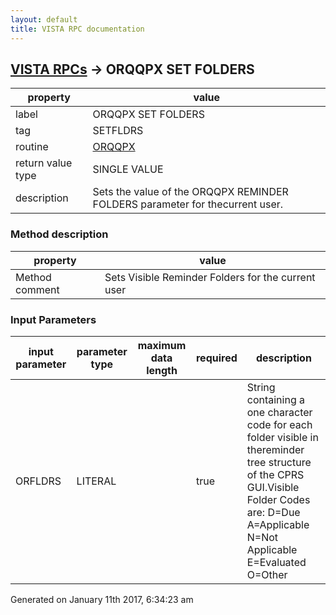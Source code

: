 ```yaml
---
layout: default
title: VISTA RPC documentation
---
```




## [VISTA RPCs](TableOfContent.md) &#8594; ORQQPX SET FOLDERS 

 property | value 
--- | --- 
 label | ORQQPX SET FOLDERS
 tag | SETFLDRS
 routine | [ORQQPX](http://code.osehra.org/dox/Routine_ORQQPX_source.html)
 return value type | SINGLE VALUE
 description | Sets the value of the ORQQPX REMINDER FOLDERS parameter for thecurrent user.


### Method description

 property | value 
--- | --- 
 Method comment | Sets Visible Reminder Folders for the current user

### Input Parameters

| input parameter | parameter type | maximum data length | required | description | 
| --- | --- | --- | --- | --- | 
| ORFLDRS | LITERAL |  | true | String containing a one character code for each folder visible in thereminder tree structure of the CPRS GUI.Visible Folder Codes are:  D=Due  A=Applicable  N=Not Applicable  E=Evaluated  O=Other | 




Generated on January 11th 2017, 6:34:23 am